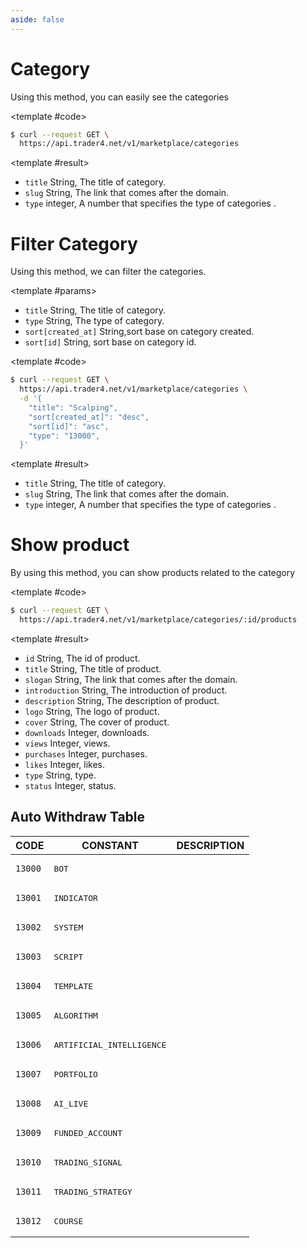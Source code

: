 ```yaml
---
aside: false
---
```


<!--@include: /partials/libraries.md-->

<CodeBox lang="Restful" method="GET" endpoint="/v1/marketplace/categories">

# Category

Using this method, you can easily see the categories

<!--@include: /partials/authorization.md-->

<template #code>

```bash
$ curl --request GET \
  https://api.trader4.net/v1/marketplace/categories
```

</template>

</CodeBox>

<Response jfile="v1/category/category" >

<template #result>

- `title` <span>String</span>, The title of category.
- `slug` <span>String</span>, The link that comes after the domain.
- `type` <span>integer</span>, A number that specifies the type of categories .

</template>

</Response>

<CodeBox lang="Restful" method="GET" endpoint="/v1/marketplace/categories">

# Filter Category

Using this method, we can filter the categories.


<template #params>

- `title` <span>String</span>, The title of category.
- `type` <span>String</span>, The type of category.
- `sort[created_at]` <span>String</span>,sort base on category created.
- `sort[id]` <span>String</span>, sort base on category id.


</template>

<template #code>

```bash
$ curl --request GET \
  https://api.trader4.net/v1/marketplace/categories \
  -d '{
    "title": "Scalping",
    "sort[created_at]": "desc",
    "sort[id]": "asc",
    "type": "13000",
  }'
```

</template>

</CodeBox>

<Response jfile="v1/category/filter" >

<template #result>

- `title` <span>String</span>, The title of category.
- `slug` <span>String</span>, The link that comes after the domain.
- `type` <span>integer</span>, A number that specifies the type of categories .

</template>

</Response>

<CodeBox lang="Restful" method="GET" endpoint="/v1/marketplace/categories/:id/products">

# Show product

By using this method, you can show products related to the category

<template #code>

```bash
$ curl --request GET \
  https://api.trader4.net/v1/marketplace/categories/:id/products
```

</template>

</CodeBox>

<Response jfile="v1/category/product" >

<template #result>

- `id` <span>String</span>, The id of product.
- `title` <span>String</span>, The title of product.
- `slogan` <span>String</span>, The link that comes after the domain.
- `introduction` <span>String</span>, The introduction of product.
- `description` <span>String</span>, The description of product.
- `logo` <span>String</span>, The logo of product.
- `cover` <span>String</span>, The cover of product.
- `downloads` <span>Integer</span>, downloads.
- `views` <span>Integer</span>, views.
- `purchases` <span>Integer</span>, purchases.
- `likes` <span>Integer</span>, likes.
- `type` <span>String</span>, type.
- `status` <span>Integer</span>, status.




</template>

</Response>



## Auto Withdraw Table

| CODE               | CONSTANT                              | DESCRIPTION |
|--------------------|---------------------------------------|-------------|
| <code>13000</code> | <pre>BOT</pre>                        |             |
| <code>13001</code> | <pre>INDICATOR</pre>                  |             |
| <code>13002</code> | <pre>SYSTEM</pre>                     |             |
| <code>13003</code> | <pre>SCRIPT</pre>                     |             |
| <code>13004</code> | <pre>TEMPLATE</pre>                   |   
| <code>13005</code> | <pre>ALGORITHM</pre>                  |  
| <code>13006</code> | <pre>ARTIFICIAL_INTELLIGENCE</pre>    |   
| <code>13007</code> | <pre>PORTFOLIO</pre>                  |   
| <code>13008</code> | <pre>AI_LIVE</pre>                    |   
| <code>13009</code> | <pre>FUNDED_ACCOUNT</pre>             |             |
| <code>13010</code> | <pre>TRADING_SIGNAL</pre>             |  
| <code>13011</code> | <pre>TRADING_STRATEGY</pre>           |  
| <code>13012</code> | <pre>COURSE</pre>                     |             |



